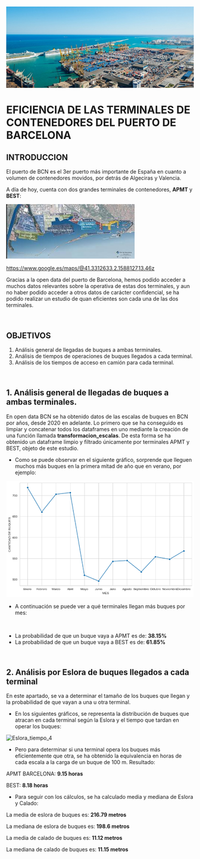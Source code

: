 ![Imagen puerto de BCN](https://github.com/Xavi1250/BCN_terminals_project/blob/main/Imagenes/Puerto-BCN.jpg)
# EFICIENCIA DE LAS TERMINALES DE CONTENEDORES DEL PUERTO DE BARCELONA


## INTRODUCCION

El puerto de BCN es el 3er puerto más importante de España en cuanto a volumen de contenedores movidos, por detrás de Algeciras y Valencia.

A día de hoy, cuenta con dos grandes terminales de contenedores, **APMT** y **BEST**:
          
![Terminales](https://github.com/Xavi1250/BCN_terminals_project/blob/main/Imagenes/Terminales.jpeg)

https://www.google.es/maps/@41.3312633,2.1588127,13.46z

Gracias a la open data del puerto de Barcelona, hemos podido acceder a muchos datos relevantes sobre la operativa de estas dos terminales, y aun no haber podido acceder a otros datos de carácter confidencial, se ha podido realizar un estudio de quan eficientes son cada una de las dos terminales.

&nbsp;

## OBJETIVOS

1. Análisis general de llegadas de buques a ambas terminales.
2. Análisis de tiempos de operaciones de buques llegados a cada terminal.
3. Análisis de los tiempos de acceso en camión para cada terminal.

&nbsp;

## 1. Análisis general de llegadas de buques a ambas terminales.
En open data BCN se ha obtenido datos de las escalas de buques en BCN por años, desde 2020 en adelante. Lo primero que se ha conseguido es limpiar y concatenar todos los dataframes en uno mediante la creación de una función llamada **transformacion_escalas**. De esta forma se ha obtenido un dataframe limpio y filtrado únicamente por terminales APMT y BEST, objeto de este estudio.


- Como se puede observar en el siguiente gráfico, sorprende que lleguen muchos más buques en la primera mitad de año que en verano, por ejemplo:

![Llegadas por meses](https://github.com/Xavi1250/BCN_terminals_project/blob/main/Imagenes/Llegadas_buques_meses.png)


- A continuación se puede ver a qué terminales llegan más buques por mes:

![]()

- La probabilidad de que un buque vaya a APMT es de: **38.15%**
- La probabilidad de que un buque vaya a BEST es de: **61.85%**

&nbsp;

## 2. Análisis por Eslora de buques llegados a cada terminal
En este apartado, se va a determinar el tamaño de los buques que llegan y la probabilidad de que vayan a una u otra terminal.

- En los siguientes gráficos, se representa la distribución de buques que atracan en cada terminal según la Eslora y el tiempo que tardan en operar los buques:

![Eslora_tiempo_4]()

- Pero para determinar si una terminal opera los buques más eficientemente que otra, se ha obtenido la equivalencia en horas de cada escala a la carga de un buque de 100 m. Resultado:

APMT BARCELONA:    **9.15 horas**

BEST:              **8.18 horas**

- Para seguir con los cálculos, se ha calculado media y mediana de Eslora y Calado:

La media de eslora de buques es: **216.79 metros**

La mediana de eslora de buques es: **198.6 metros**

La media de calado de buques es: **11.12 metros**

La mediana de calado de buques es: **11.15 metros**






